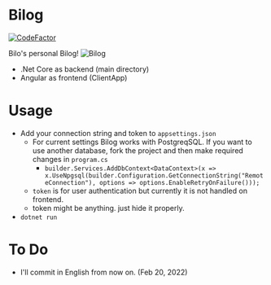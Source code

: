 # Bilog
[![CodeFactor](https://www.codefactor.io/repository/github/bilalbozkurt/bilog/badge)](https://www.codefactor.io/repository/github/bilalbozkurt/bilog)

Bilo's personal Bilog!
![Bilog](https://raw.githubusercontent.com/bilalbozkurt/Bilog/master/Bilog.gif "Bilog")

- .Net Core as backend (main directory)
- Angular as frontend (ClientApp)

# Usage
- Add your connection string and token to ``appsettings.json``
  - For current settings Bilog works with PostgreqSQL. If you want to use another database,  fork the project and then make required changes in ``program.cs``
    - ``builder.Services.AddDbContext<DataContext>(x => x.UseNpgsql(builder.Configuration.GetConnectionString("RemoteConnection"), options => options.EnableRetryOnFailure()));``
  - ``token`` is for user authentication but currently it is not handled on frontend.
  - token might be anything. just hide it properly.
- ``dotnet run``

# To Do
- I'll commit in English from now on. (Feb 20, 2022)

